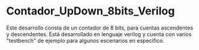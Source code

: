 # Contador_UpDown_8bits_Verilog
Este desarrollo consta de un contador de 8 bits, para cuentas ascendentes y descendentes. Está desarrollado en lenguaje verilog y cuenta con varios "testbench" de ejemplo para algunos escenarios en específico.
